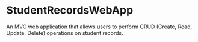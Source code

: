 # StudentRecordsWebApp
 An MVC web application that allows users to perform CRUD (Create, Read, Update, Delete) operations on student records.

